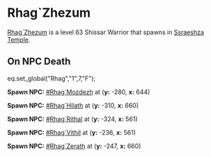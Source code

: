 # Rhag\`Zhezum



[Rhag\`Zhezum](/npc/162178) is a level 63 Shissar Warrior that spawns in [Ssraeshza Temple](/zone/162).





## On NPC Death

eq.set_global("Rhag","1",7,"F");

**Spawn NPC:**  [\#Rhag\`Mozdezh](/npc/162192) at (**y:** -280, **x:** 644)

**Spawn NPC:**  [\#Rhag\`Hilath](/npc/162194) at (**y:** -310, **x:** 660)

**Spawn NPC:**  [\#Rhag\`Rithal](/npc/162196) at (**y:** -324, **x:** 561)

**Spawn NPC:**  [\#Rhag\`Vithil](/npc/162193) at (**y:** -236, **x:** 561)

**Spawn NPC:**  [\#Rhag\`Zerath](/npc/162195) at (**y:** -247, **x:** 660)